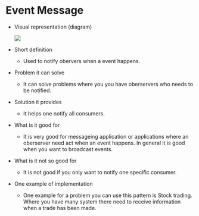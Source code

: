# Event Message

* Visual representation (diagram)
  
    ![](https://www.enterpriseintegrationpatterns.com/img/EventMessageSolution.gif)

* Short definition

    - Used to notify obervers  when a event happens.

* Problem it can solve
  
  - It can solve problems where you you have oberservers who needs to be notified.

* Solution it provides
  
   - It helps one notify all consumers.

* What is it good for
  
  - It is very good for messageing application or applications where an oberserver need act when an event happens. In general it is good when you want to broadcast events.

* What is it not so good for
    - It is not good if you only want to notify one specific consumer. 
  
* One example of implementation

    - One example for a problem you can use this pattern is Stock trading. Where you have many system there need to receive information when a trade has been made.